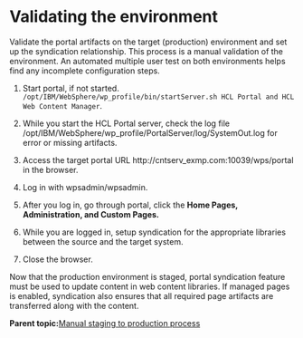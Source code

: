 # Validating the environment 

Validate the portal artifacts on the target \(production\) environment and set up the syndication relationship. This process is a manual validation of the environment. An automated multiple user test on both environments helps find any incomplete configuration steps.

1.  Start portal, if not started. `/opt/IBM/WebSphere/wp_profile/bin/startServer.sh HCL Portal and HCL Web Content Manager`.

2.  While you start the HCL Portal server, check the log file /opt/IBM/WebSphere/wp\_profile/PortalServer/log/SystemOut.log for error or missing artifacts.

3.  Access the target portal URL http://cntserv\_exmp.com:10039/wps/portal in the browser.

4.  Log in with wpsadmin/wpsadmin.

5.  After you log in, go through portal, click the **Home Pages, Administration, and Custom Pages.**

6.  While you are logged in, setup syndication for the appropriate libraries between the source and the target system.

7.  Close the browser.


Now that the production environment is staged, portal syndication feature must be used to update content in web content libraries. If managed pages is enabled, syndication also ensures that all required page artifacts are transferred along with the content.

**Parent topic:**[Manual staging to production process ](../deploy/mans2p_intro.md)

